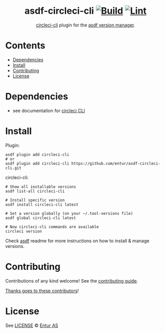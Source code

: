 <div align="center">

# asdf-circleci-cli [![Build](https://github.com/entur/asdf-circleci-cli/actions/workflows/build.yml/badge.svg)](https://github.com/entur/asdf-circleci-cli/actions/workflows/build.yml) [![Lint](https://github.com/entur/asdf-circleci-cli/actions/workflows/lint.yml/badge.svg)](https://github.com/entur/asdf-circleci-cli/actions/workflows/lint.yml)


[circleci-cli](https://circleci-public.github.io/circleci-cli/) plugin for the [asdf version manager](https://asdf-vm.com).

</div>

# Contents

- [Dependencies](#dependencies)
- [Install](#install)
- [Contributing](#contributing)
- [License](#license)

# Dependencies

- see documentation for [circleci CLI](https://circleci-public.github.io/circleci-cli/)

# Install

Plugin:

```shell
asdf plugin add circleci-cli
# or
asdf plugin add circleci-cli https://github.com/entur/asdf-circleci-cli.git
```

circleci-cli:

```shell
# Show all installable versions
asdf list-all circleci-cli

# Install specific version
asdf install circleci-cli latest

# Set a version globally (on your ~/.tool-versions file)
asdf global circleci-cli latest

# Now circleci-cli commands are available
circleci version
```

Check [asdf](https://github.com/asdf-vm/asdf) readme for more instructions on how to
install & manage versions.

# Contributing

Contributions of any kind welcome! See the [contributing guide](contributing.md).

[Thanks goes to these contributors](https://github.com/entur/asdf-circleci-cli/graphs/contributors)!

# License

See [LICENSE](LICENSE) © [Entur AS](https://github.com/entur/)
